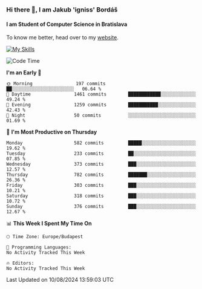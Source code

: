 ### Hi there 👋, I am Jakub 'igniss' Bordáš

#### I am Student of Computer Science in Bratislava
To know me better, head over to my [website](https://bordas.sk).

[![My Skills](https://skillicons.dev/icons?i=js,html,css,figma,svelte,java,kotlin,python,postgresql,typescript,nest,nodejs)](https://bordas.sk)


<!--START_SECTION:waka-->
![Code Time](http://img.shields.io/badge/Code%20Time-1%2C493%20hrs%2015%20mins-blue)

**I'm an Early 🐤** 

```text
🌞 Morning                197 commits         ██░░░░░░░░░░░░░░░░░░░░░░░   06.64 % 
🌆 Daytime                1461 commits        ████████████░░░░░░░░░░░░░   49.24 % 
🌃 Evening                1259 commits        ███████████░░░░░░░░░░░░░░   42.43 % 
🌙 Night                  50 commits          ░░░░░░░░░░░░░░░░░░░░░░░░░   01.69 % 
```
📅 **I'm Most Productive on Thursday** 

```text
Monday                   582 commits         █████░░░░░░░░░░░░░░░░░░░░   19.62 % 
Tuesday                  233 commits         ██░░░░░░░░░░░░░░░░░░░░░░░   07.85 % 
Wednesday                373 commits         ███░░░░░░░░░░░░░░░░░░░░░░   12.57 % 
Thursday                 782 commits         ███████░░░░░░░░░░░░░░░░░░   26.36 % 
Friday                   303 commits         ███░░░░░░░░░░░░░░░░░░░░░░   10.21 % 
Saturday                 318 commits         ███░░░░░░░░░░░░░░░░░░░░░░   10.72 % 
Sunday                   376 commits         ███░░░░░░░░░░░░░░░░░░░░░░   12.67 % 
```


📊 **This Week I Spent My Time On** 

```text
🕑︎ Time Zone: Europe/Budapest

💬 Programming Languages: 
No Activity Tracked This Week

🔥 Editors: 
No Activity Tracked This Week
```


 Last Updated on 10/08/2024 13:59:03 UTC
<!--END_SECTION:waka-->
